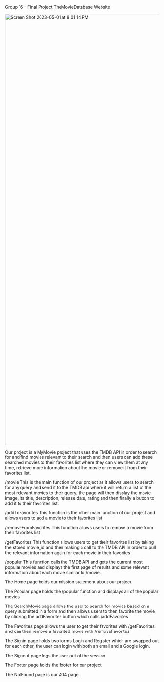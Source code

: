 Group 16 - Final Project TheMovieDatabase Website




<img width="1407" alt="Screen Shot 2023-05-01 at 8 01 14 PM" src="https://user-images.githubusercontent.com/111597346/235552146-3543fb65-e80d-4e59-9f54-a58a0d5a8558.png">





Our project is a MyMovie project that uses the TMDB API in order to search for and find movies relevant to their search and then users can add these searched movies to their favorites list where they can view them at any time, retrieve more information about the movie or remove it from their favorites list.

/movie This is the main function of our project as it allows users to search for any query and send it to the TMDB api where it will return a list of the most relevant movies to their query, the page will then display the movie image, its title, description, release date, rating and then finally a button to add it to their favorites list.

/addToFavorites This function is the other main function of our project and allows users to add a movie to their favorites list

/removeFromFavorites This function allows users to remove a movie from their favorites list

/getFavorites This function allows users to get their favorites list by taking the stored movie_id and then making a call to the TMDB API in order to pull the relevant information again for each movie in their favorites

/popular This function calls the TMDB API and gets the current most popular movies and displays the first page of results and some relevant information about each movie similar to /movie.

The Home page holds our mission statement about our project.

The Popular page holds the /popular function and displays all of the popular movies

The SearchMovie page allows the user to search for movies based on a query submitted in a form and then allows users to then favorite the movie by clicking the addFavorites button which calls /addFavorites

The Favorites page allows the user to get their favorites with /getFavorites and can then remove a favorited movie with /removeFavorites

The Signin page holds two forms Login and Register which are swapped out for each other, the user can login with both an email and a Google login.

The Signout page logs the user out of the session

The Footer page holds the footer for our project

The NotFound page is our 404 page.
